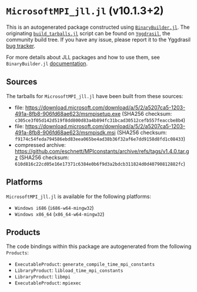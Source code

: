 # `MicrosoftMPI_jll.jl` (v10.1.3+2)

This is an autogenerated package constructed using [`BinaryBuilder.jl`](https://github.com/JuliaPackaging/BinaryBuilder.jl). The originating [`build_tarballs.jl`](https://github.com/JuliaPackaging/Yggdrasil/blob/bed1dc9e225717ade6bfbf0bc0f537d5eb889b3a/M/MicrosoftMPI/build_tarballs.jl) script can be found on [`Yggdrasil`](https://github.com/JuliaPackaging/Yggdrasil/), the community build tree.  If you have any issue, please report it to the Yggdrasil [bug tracker](https://github.com/JuliaPackaging/Yggdrasil/issues).

For more details about JLL packages and how to use them, see `BinaryBuilder.jl` [documentation](https://juliapackaging.github.io/BinaryBuilder.jl/dev/jll/).

## Sources

The tarballs for `MicrosoftMPI_jll.jl` have been built from these sources:

* file: https://download.microsoft.com/download/a/5/2/a5207ca5-1203-491a-8fb8-906fd68ae623/msmpisetup.exe (SHA256 checksum: `c305ce3f05d142d519f8dd800d83a4b894fc31bcad30512cefb557feaccbe8b4`)
* file: https://download.microsoft.com/download/a/5/2/a5207ca5-1203-491a-8fb8-906fd68ae623/msmpisdk.msi (SHA256 checksum: `f9174c54feda794586ebd83eea065be4ad38b36f32af6e7dd9158d8fd1c08433`)
* compressed archive: https://github.com/eschnett/MPIconstants/archive/refs/tags/v1.4.0.tar.gz (SHA256 checksum: `610d816c22cd05e16e17371c6384e0b6f9d3a2bdcb311824d0d40790812882fc`)

## Platforms

`MicrosoftMPI_jll.jl` is available for the following platforms:

* `Windows i686` (`i686-w64-mingw32`)
* `Windows x86_64` (`x86_64-w64-mingw32`)

## Products

The code bindings within this package are autogenerated from the following `Products`:

* `ExecutableProduct`: `generate_compile_time_mpi_constants`
* `LibraryProduct`: `libload_time_mpi_constants`
* `LibraryProduct`: `libmpi`
* `ExecutableProduct`: `mpiexec`

